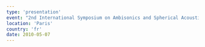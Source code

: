 ```yaml
---
type: 'presentation'
event: "2nd International Symposium on Ambisonics and Spherical Acoustics"
location: 'Paris'
country: 'fr'
date: 2010-05-07
---
```


